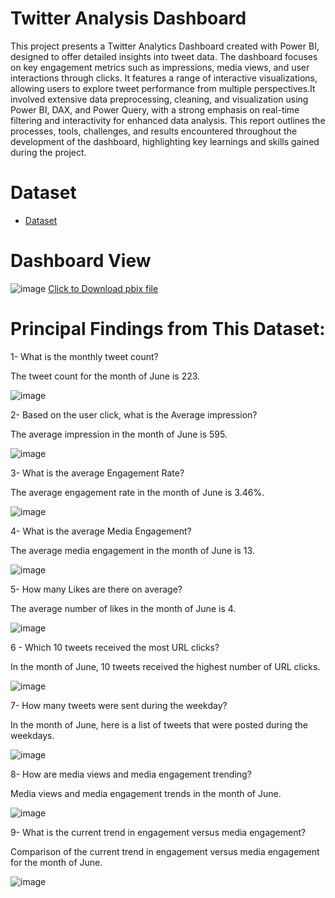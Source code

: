 
# Twitter Analysis Dashboard
This project presents a Twitter Analytics Dashboard created with Power BI, designed to offer detailed insights into tweet data. The dashboard focuses on key engagement metrics such as impressions, media views, and user interactions through clicks. It features a range of interactive visualizations, allowing users to explore tweet performance from multiple perspectives.It involved extensive data preprocessing, cleaning, and visualization using Power BI, DAX, and Power Query, with a strong emphasis on real-time filtering and interactivity for enhanced data analysis. This report outlines the processes, tools, challenges, and results encountered throughout the development of the dashboard, highlighting key learnings and skills gained during the project.
# Dataset

- <a href="https://github.com/mjahan11/-Twitter-Analysis-Dashboard/blob/main/SocialMedia.csv">Dataset</a>
# Dashboard View
![image](https://github.com/user-attachments/assets/13a25d61-0f8d-4c6d-868e-075985c9ca4c)
   <a href="https://github.com/mjahan11/-Twitter-Analysis-Dashboard/blob/main/Twitter%20Analysis%20Report.pbix">Click to Download pbix file </a>
 
# Principal Findings from This Dataset:

1- What is the monthly tweet count?

The tweet count for the month of June is 223.

![image](https://github.com/user-attachments/assets/058067f6-12f5-4b0c-befa-1af9d8c8aa10)
  
2- Based on the user click, what is the Average impression?

The average impression in the month of June is 595.

![image](https://github.com/user-attachments/assets/bdf5da4c-032a-4217-9252-303984c9aa43)

3- What is the average Engagement Rate?

The average engagement rate in the month of June is 3.46%.

![image](https://github.com/user-attachments/assets/f49251b3-75e6-4873-9fb4-31ebd7c0ad9e)

4- What is the average Media Engagement?

The average media engagement in the month of June is 13.


![image](https://github.com/user-attachments/assets/df4c6311-1efe-460e-9f5a-65fcbb004c44)


5- How many Likes are there on average?

The average number of likes in the month of June is 4.

![image](https://github.com/user-attachments/assets/26bfede3-ef13-4d81-981c-28e612071b2f)

 6 - Which 10 tweets received the most URL clicks?

 In the month of June, 10 tweets received the highest number of URL clicks.

 ![image](https://github.com/user-attachments/assets/8c9259b3-e54e-4993-8d19-b382a281f9d9)
 
 7- How many tweets were sent during the weekday?

 In the month of June, here is a list of tweets that were posted during the weekdays.

 ![image](https://github.com/user-attachments/assets/ca434330-73b9-4461-bfc0-026f6a3ce28d)
 
 8- How are media views and media engagement trending?

 Media views and media engagement trends in the month of June.

 ![image](https://github.com/user-attachments/assets/5eaff518-979f-4373-859a-8a46a62a349b)

 9- What is the current trend in engagement versus media engagement?

 Comparison of the current trend in engagement versus media engagement for the month of June.

 ![image](https://github.com/user-attachments/assets/27cbf7b9-fd85-43b5-977d-f247025476e6)

 
